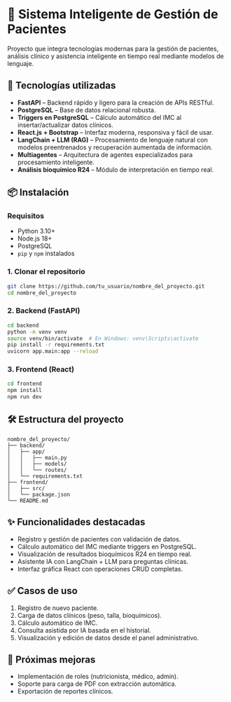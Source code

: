 # 🧠 Sistema Inteligente de Gestión de Pacientes

Proyecto que integra tecnologías modernas para la gestión de pacientes, análisis clínico y asistencia inteligente en tiempo real mediante modelos de lenguaje.

## 🚀 Tecnologías utilizadas

- **FastAPI** – Backend rápido y ligero para la creación de APIs RESTful.
- **PostgreSQL** – Base de datos relacional robusta.
- **Triggers en PostgreSQL** – Cálculo automático del IMC al insertar/actualizar datos clínicos.
- **React.js + Bootstrap** – Interfaz moderna, responsiva y fácil de usar.
- **LangChain + LLM (RAG)** – Procesamiento de lenguaje natural con modelos preentrenados y recuperación aumentada de información.
- **Multiagentes** – Arquitectura de agentes especializados para procesamiento inteligente.
- **Análisis bioquímico R24** – Módulo de interpretación en tiempo real.

## 📦 Instalación

### Requisitos

- Python 3.10+
- Node.js 18+
- PostgreSQL
- `pip` y `npm` instalados

### 1. Clonar el repositorio

```bash
git clone https://github.com/tu_usuario/nombre_del_proyecto.git
cd nombre_del_proyecto
```

### 2. Backend (FastAPI)

```bash
cd backend
python -m venv venv
source venv/bin/activate  # En Windows: venv\Scripts\activate
pip install -r requirements.txt
uvicorn app.main:app --reload
```

### 3. Frontend (React)

```bash
cd frontend
npm install
npm run dev
```

## 🛠️ Estructura del proyecto

```
nombre_del_proyecto/
├── backend/
│   ├── app/
│   │   ├── main.py
│   │   ├── models/
│   │   └── routes/
│   └── requirements.txt
├── frontend/
│   ├── src/
│   └── package.json
└── README.md
```

## ✨ Funcionalidades destacadas

- Registro y gestión de pacientes con validación de datos.
- Cálculo automático del IMC mediante triggers en PostgreSQL.
- Visualización de resultados bioquímicos R24 en tiempo real.
- Asistente IA con LangChain + LLM para preguntas clínicas.
- Interfaz gráfica React con operaciones CRUD completas.

## ✅ Casos de uso

1. Registro de nuevo paciente.
2. Carga de datos clínicos (peso, talla, bioquímicos).
3. Cálculo automático de IMC.
4. Consulta asistida por IA basada en el historial.
5. Visualización y edición de datos desde el panel administrativo.

## 🧪 Próximas mejoras

- Implementación de roles (nutricionista, médico, admin).
- Soporte para carga de PDF con extracción automática.
- Exportación de reportes clínicos.


